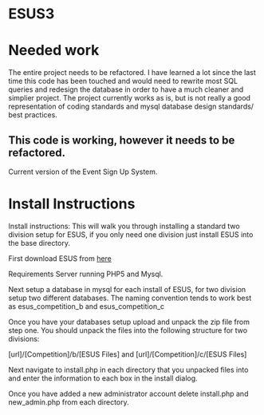# ESUS3
# Needed work
The entire project needs to be refactored. I have learned a lot since the last time this code has been touched and would need to rewrite most SQL queries and redesign the database in order to have a much cleaner and simplier project. The project currently works as is, but is not really a good representation of coding standards and mysql database design standards/ best practices. 


## This code is working, however it needs to be refactored. 
Current version of the Event Sign Up System. 



# Install Instructions
Install instructions:
This will walk you through installing a standard two division setup for ESUS, if you only need one division just install ESUS into the base
directory. 

First download ESUS from [here](https://github.com/alexaverill/ESUS3/archive/master.zip)

Requirements Server running PHP5 and Mysql.

Next setup a database in mysql for each install of ESUS, for two division setup two different databases.
The naming convention tends to work best as esus_competition_b and esus_competition_c

Once you have your databases setup upload and unpack the zip file from step one. You should unpack the files into the following structure for 
two divisions:

[url]/[Competition]/b/[ESUS Files]
and 
[url]/[Competition]/c/[ESUS Files]

Next navigate to install.php in each directory that you unpacked files into and enter the information to each box in the install dialog.

Once you have added a new administrator account delete install.php and new_admin.php from each directory.

